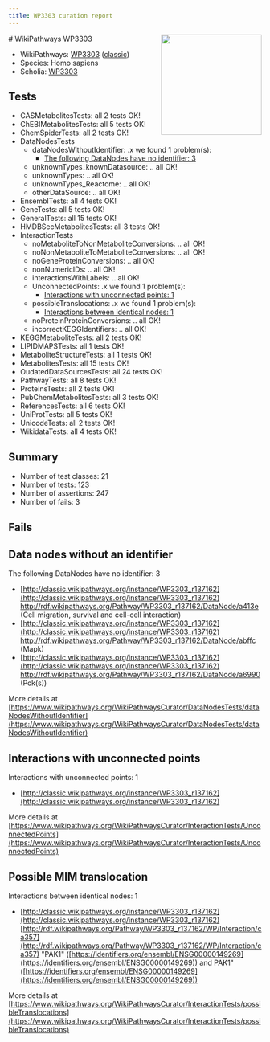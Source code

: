 ```yaml
---
title: WP3303 curation report
---
```


<img style="float: right; width: 200px" src="https://upload.wikimedia.org/wikipedia/commons/thumb/8/83/Wplogo_with_text_500.png/640px-Wplogo_with_text_500.png" />
# WikiPathways WP3303

* WikiPathways: [WP3303](https://wikipathways.org/pathways/WP3303) ([classic](https://classic.wikipathways.org/instance/WP3303))
* Species: Homo sapiens
* Scholia: [WP3303](https://scholia.toolforge.org/wikipathways/WP3303)
## Tests
* CASMetabolitesTests: all 2 tests OK!
* ChEBIMetabolitesTests: all 5 tests OK!
* ChemSpiderTests: all 2 tests OK!
* DataNodesTests
    * dataNodesWithoutIdentifier: .x we found 1 problem(s):
        * [The following DataNodes have no identifier: 3](#d2d32fa2)
    * unknownTypes_knownDatasource: .. all OK!
    * unknownTypes: .. all OK!
    * unknownTypes_Reactome: .. all OK!
    * otherDataSource: .. all OK!
* EnsemblTests: all 4 tests OK!
* GeneTests: all 5 tests OK!
* GeneralTests: all 15 tests OK!
* HMDBSecMetabolitesTests: all 3 tests OK!
* InteractionTests
    * noMetaboliteToNonMetaboliteConversions: .. all OK!
    * noNonMetaboliteToMetaboliteConversions: .. all OK!
    * noGeneProteinConversions: .. all OK!
    * nonNumericIDs: .. all OK!
    * interactionsWithLabels: .. all OK!
    * UnconnectedPoints: .x we found 1 problem(s):
        * [Interactions with unconnected points: 1](#35a61ad9)
    * possibleTranslocations: .x we found 1 problem(s):
        * [Interactions between identical nodes: 1](#1c118206)
    * noProteinProteinConversions: .. all OK!
    * incorrectKEGGIdentifiers: .. all OK!
* KEGGMetaboliteTests: all 2 tests OK!
* LIPIDMAPSTests: all 1 tests OK!
* MetaboliteStructureTests: all 1 tests OK!
* MetabolitesTests: all 15 tests OK!
* OudatedDataSourcesTests: all 24 tests OK!
* PathwayTests: all 8 tests OK!
* ProteinsTests: all 2 tests OK!
* PubChemMetabolitesTests: all 3 tests OK!
* ReferencesTests: all 6 tests OK!
* UniProtTests: all 5 tests OK!
* UnicodeTests: all 2 tests OK!
* WikidataTests: all 4 tests OK!


## Summary

* Number of test classes: 21
* Number of tests: 123
* Number of assertions: 247
* Number of fails: 3

## Fails

<a name="d2d32fa2" />

## Data nodes without an identifier

The following DataNodes have no identifier: 3

* [http://classic.wikipathways.org/instance/WP3303_r137162](http://classic.wikipathways.org/instance/WP3303_r137162) http://rdf.wikipathways.org/Pathway/WP3303_r137162/DataNode/a413e (Cell migration,
survival and 
cell-cell interaction)
* [http://classic.wikipathways.org/instance/WP3303_r137162](http://classic.wikipathways.org/instance/WP3303_r137162) http://rdf.wikipathways.org/Pathway/WP3303_r137162/DataNode/abffc (Mapk)
* [http://classic.wikipathways.org/instance/WP3303_r137162](http://classic.wikipathways.org/instance/WP3303_r137162) http://rdf.wikipathways.org/Pathway/WP3303_r137162/DataNode/a6990 (Pck(s))


More details at [https://www.wikipathways.org/WikiPathwaysCurator/DataNodesTests/dataNodesWithoutIdentifier](https://www.wikipathways.org/WikiPathwaysCurator/DataNodesTests/dataNodesWithoutIdentifier)

<a name="35a61ad9" />

## Interactions with unconnected points

Interactions with unconnected points: 1

* [http://classic.wikipathways.org/instance/WP3303_r137162](http://classic.wikipathways.org/instance/WP3303_r137162)


More details at [https://www.wikipathways.org/WikiPathwaysCurator/InteractionTests/UnconnectedPoints](https://www.wikipathways.org/WikiPathwaysCurator/InteractionTests/UnconnectedPoints)

<a name="1c118206" />

## Possible MIM translocation

Interactions between identical nodes: 1

* [http://classic.wikipathways.org/instance/WP3303_r137162](http://classic.wikipathways.org/instance/WP3303_r137162) [http://rdf.wikipathways.org/Pathway/WP3303_r137162/WP/Interaction/ca357](http://rdf.wikipathways.org/Pathway/WP3303_r137162/WP/Interaction/ca357) "PAK1" ([https://identifiers.org/ensembl/ENSG00000149269](https://identifiers.org/ensembl/ENSG00000149269)) and 
PAK1" ([https://identifiers.org/ensembl/ENSG00000149269](https://identifiers.org/ensembl/ENSG00000149269))


More details at [https://www.wikipathways.org/WikiPathwaysCurator/InteractionTests/possibleTranslocations](https://www.wikipathways.org/WikiPathwaysCurator/InteractionTests/possibleTranslocations)


